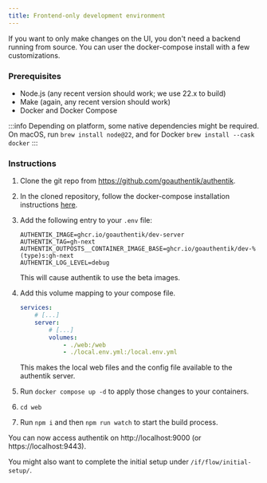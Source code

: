 ```yaml
---
title: Frontend-only development environment
---
```


If you want to only make changes on the UI, you don't need a backend running from source. You can user the docker-compose install with a few customizations.

### Prerequisites

- Node.js (any recent version should work; we use 22.x to build)
- Make (again, any recent version should work)
- Docker and Docker Compose

:::info
Depending on platform, some native dependencies might be required. On macOS, run `brew install node@22`, and for Docker `brew install --cask docker`
:::

### Instructions

1. Clone the git repo from https://github.com/goauthentik/authentik.
2. In the cloned repository, follow the docker-compose installation instructions [here](../../install-config/install/docker-compose).
3. Add the following entry to your `.env` file:

    ```
    AUTHENTIK_IMAGE=ghcr.io/goauthentik/dev-server
    AUTHENTIK_TAG=gh-next
    AUTHENTIK_OUTPOSTS__CONTAINER_IMAGE_BASE=ghcr.io/goauthentik/dev-%(type)s:gh-next
    AUTHENTIK_LOG_LEVEL=debug
    ```

    This will cause authentik to use the beta images.

4. Add this volume mapping to your compose file.

    ```yaml
    services:
        # [...]
        server:
            # [...]
            volumes:
                - ./web:/web
                - ./local.env.yml:/local.env.yml
    ```

    This makes the local web files and the config file available to the authentik server.

5. Run `docker compose up -d` to apply those changes to your containers.
6. `cd web`
7. Run `npm i` and then `npm run watch` to start the build process.

You can now access authentik on http://localhost:9000 (or https://localhost:9443).

You might also want to complete the initial setup under `/if/flow/initial-setup/`.
